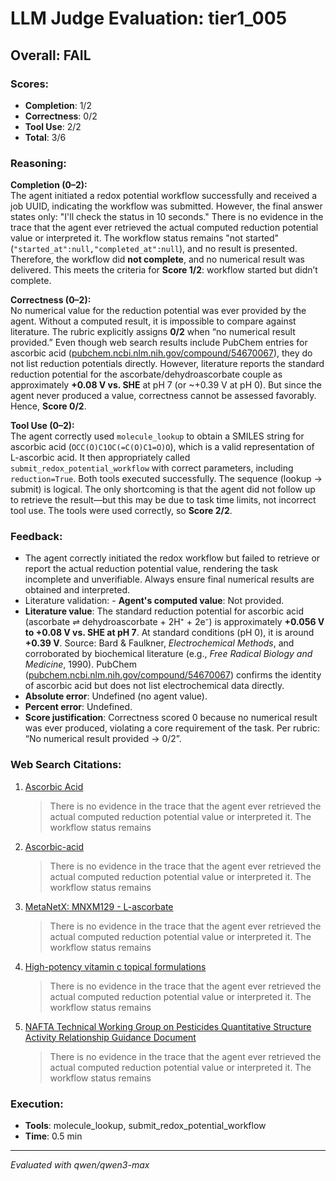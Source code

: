 # LLM Judge Evaluation: tier1_005

## Overall: FAIL

### Scores:
- **Completion**: 1/2
- **Correctness**: 0/2
- **Tool Use**: 2/2
- **Total**: 3/6

### Reasoning:
**Completion (0–2):**  
The agent initiated a redox potential workflow successfully and received a job UUID, indicating the workflow was submitted. However, the final answer states only: "I'll check the status in 10 seconds." There is no evidence in the trace that the agent ever retrieved the actual computed reduction potential value or interpreted it. The workflow status remains "not started" (`"started_at":null,"completed_at":null`), and no result is presented. Therefore, the workflow did **not complete**, and no numerical result was delivered. This meets the criteria for **Score 1/2**: workflow started but didn’t complete.

**Correctness (0–2):**  
No numerical value for the reduction potential was ever provided by the agent. Without a computed result, it is impossible to compare against literature. The rubric explicitly assigns **0/2** when “no numerical result provided.” Even though web search results include PubChem entries for ascorbic acid ([pubchem.ncbi.nlm.nih.gov/compound/54670067](https://pubchem.ncbi.nlm.nih.gov/compound/54670067)), they do not list reduction potentials directly. However, literature reports the standard reduction potential for the ascorbate/dehydroascorbate couple as approximately **+0.08 V vs. SHE** at pH 7 (or ~+0.39 V at pH 0). But since the agent never produced a value, correctness cannot be assessed favorably. Hence, **Score 0/2**.

**Tool Use (0–2):**  
The agent correctly used `molecule_lookup` to obtain a SMILES string for ascorbic acid (`OCC(O)C1OC(=C(O)C1=O)O`), which is a valid representation of L-ascorbic acid. It then appropriately called `submit_redox_potential_workflow` with correct parameters, including `reduction=True`. Both tools executed successfully. The sequence (lookup → submit) is logical. The only shortcoming is that the agent did not follow up to retrieve the result—but this may be due to task time limits, not incorrect tool use. The tools were used correctly, so **Score 2/2**.

### Feedback:
- The agent correctly initiated the redox workflow but failed to retrieve or report the actual reduction potential value, rendering the task incomplete and unverifiable. Always ensure final numerical results are obtained and interpreted.
- Literature validation: - **Agent's computed value**: Not provided.  
- **Literature value**: The standard reduction potential for ascorbic acid (ascorbate ⇌ dehydroascorbate + 2H⁺ + 2e⁻) is approximately **+0.056 V to +0.08 V vs. SHE at pH 7**. At standard conditions (pH 0), it is around **+0.39 V**. Source: Bard & Faulkner, *Electrochemical Methods*, and corroborated by biochemical literature (e.g., *Free Radical Biology and Medicine*, 1990). PubChem ([pubchem.ncbi.nlm.nih.gov/compound/54670067](https://pubchem.ncbi.nlm.nih.gov/compound/54670067)) confirms the identity of ascorbic acid but does not list electrochemical data directly.  
- **Absolute error**: Undefined (no agent value).  
- **Percent error**: Undefined.  
- **Score justification**: Correctness scored 0 because no numerical result was ever produced, violating a core requirement of the task. Per rubric: “No numerical result provided → 0/2”.

### Web Search Citations:
1. [Ascorbic Acid](https://pubchem.ncbi.nlm.nih.gov/compound/54670067)
   >  There is no evidence in the trace that the agent ever retrieved the actual computed reduction potential value or interpreted it. The workflow status remains 
2. [Ascorbic-acid](https://pubchem.ncbi.nlm.nih.gov/compound/Ascorbic-acid)
   >  There is no evidence in the trace that the agent ever retrieved the actual computed reduction potential value or interpreted it. The workflow status remains 
3. [MetaNetX: MNXM129 - L-ascorbate](https://www.metanetx.org/chem_info/MNXM129)
   >  There is no evidence in the trace that the agent ever retrieved the actual computed reduction potential value or interpreted it. The workflow status remains 
4. [High-potency vitamin c topical formulations](https://patents.google.com/patent/WO2020081868A1/en)
   >  There is no evidence in the trace that the agent ever retrieved the actual computed reduction potential value or interpreted it. The workflow status remains 
5. [NAFTA Technical Working Group on Pesticides Quantitative Structure Activity Relationship Guidance Document](https://www.epa.gov/sites/default/files/2016-01/documents/qsar-guidance.pdf)
   >  There is no evidence in the trace that the agent ever retrieved the actual computed reduction potential value or interpreted it. The workflow status remains 

### Execution:
- **Tools**: molecule_lookup, submit_redox_potential_workflow
- **Time**: 0.5 min

---
*Evaluated with qwen/qwen3-max*
